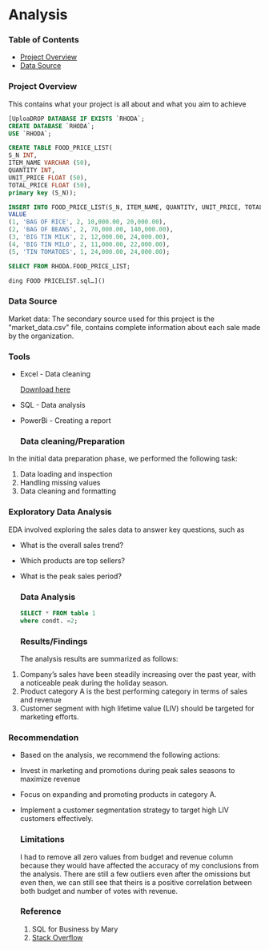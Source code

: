 # Analysis

### Table of Contents
- [Project Overview](#project-overview)
- [Data Source](#data-source)

### Project Overview
This contains what your project is all about and what you aim to achieve


```SQL
[UploaDROP DATABASE IF EXISTS `RHODA`;
CREATE DATABASE `RHODA`;
USE `RHODA`;

CREATE TABLE FOOD_PRICE_LIST(
S_N INT,
ITEM_NAME VARCHAR (50),
QUANTITY INT,
UNIT_PRICE FLOAT (50),
TOTAL_PRICE FLOAT (50),
primary key (S_N));

INSERT INTO FOOD_PRICE_LIST(S_N, ITEM_NAME, QUANTITY, UNIT_PRICE, TOTAL_PRICE)
VALUE
(1, 'BAG OF RICE', 2, 10,000.00, 20,000.00),
(2, 'BAG OF BEANS', 2, 70,000.00, 140,000.00),
(3, 'BIG TIN MILK', 2, 12,000.00, 24,000.00),
(4, 'BIG TIN MILO', 2, 11,000.00, 22,000.00),
(5, 'TIN TOMATOES', 1, 24,000.00, 24,000.00);

SELECT FROM RHODA.FOOD_PRICE_LIST;

ding FOOD PRICELIST.sql…]()
```

### Data Source
Market data: The secondary source used for this project is the "market_data.csv" file, contains complete information about each sale made by the organization.

### Tools
- Excel - Data cleaning
  
  [Download here](Htpps//microsoft.com)
- SQL - Data analysis
- PowerBi - Creating a report

  ### Data cleaning/Preparation
In the initial data preparation phase, we performed the following task:
1. Data loading and inspection
2. Handling missing values
3. Data cleaning and formatting
   
   
### Exploratory Data Analysis
EDA involved exploring the sales data to answer key questions, such as
- What is the overall sales trend?
- Which products are top sellers?
- What is the peak sales period?

  ### Data Analysis
  ```SQL
  SELECT * FROM table 1
  where condt. =2;
  ```

  ### Results/Findings
  The analysis results are summarized as follows:
1.	Company’s sales have been steadily increasing over the past year, with a noticeable peak during the holiday season.
2.	Product category A is the best performing category in terms of sales and revenue
3.	Customer segment with high lifetime value (LIV) should be targeted for marketing efforts. 

### Recommendation
- Based on the analysis, we recommend the following actions:
- Invest in marketing and promotions during peak sales seasons to maximize revenue
- Focus on expanding and promoting products in category A.
- Implement a customer segmentation strategy to target high LIV customers effectively.

  ### Limitations
  I had to remove all zero values from budget and revenue column because they would have affected the accuracy of my conclusions from the analysis. There are still a few outliers even after the omissions but even then, we can still see that theirs is a positive correlation between both budget and number of votes with revenue.

  ### Reference

  1. SQL for Business by Mary
  2. [Stack Overflow](Https//stack.com)

     

